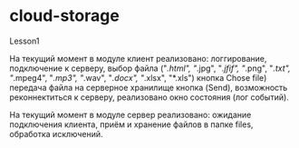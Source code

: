 # cloud-storage

Lesson1

На текущий момент в модуле клиент реализовано: логгирование, подключение к серверу, выбор файла ("*.html", "*.jpg",
"*.jfif", "*.png", "*.txt", "*.mpeg4", "*.mp3", "*.wav", "*.docx", "*.xlsx", "*.xls") кнопка Chose file) 
передача файла на серверное хранилище кнопка (Send), возможность реконнектиться к серверу, реализовано окно состояния (лог событий).

На текущий момент в модуле сервер реализовано: ожидание подключения клиента, приём и хранение файлов в папке files, обработка исключений.
